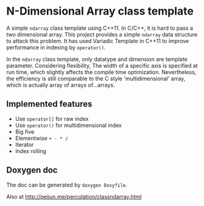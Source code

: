 # N-Dimensional Array class template
A simple `ndarray` class template using C++11.
In C/C++, it is hard to pass a two dimensional array. This project provides
a simple `ndarray` data structure to attack this problem. It has used Variadic
Template in C++11 to improve performance in indexing by `operator()`.

In the `ndarray` class template, only datatype
and dimension are template parameter. Considering flexibility, The width of a
specific axis is specified at run time, which slightly affects the compile
time optimization. Nevertheless, the efficiency is still comparable to the
C style 'multidimensional' array, which is actually array of arrays of...arrays. 


## Implemented features
+ Use `operator[]` for raw index
+ Use `operator()` for multidimensional index
+ Big five
+ Elementwise `+ - * /`
+ Iterator
+ Index rolling

## Doxygen doc
The doc can be generated by `doxygen Doxyfile`.

Also at http://peijun.me/percolation/classndarray.html
